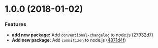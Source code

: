 <a name="1.0.0"></a>
# 1.0.0 (2018-01-02)


### Features

* **add new package:** Add `conventional-changelog` to node.js ([27932d7](https://github.com/HsuTing/setting/commit/27932d7))
* **Add new package:** Add `commitizen` to node.js ([4871d4f](https://github.com/HsuTing/setting/commit/4871d4f))




